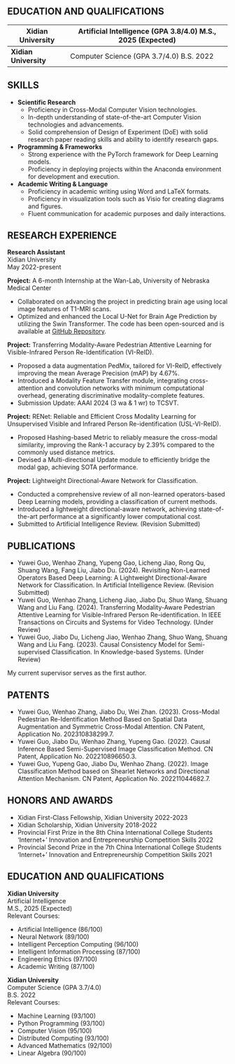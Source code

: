 ## EDUCATION AND QUALIFICATIONS

| **Xidian University** | Artificial Intelligence (GPA 3.8/4.0) M.S., 2025 (Expected) |
|-----------------------|-----------------------------------------------------------|
| **Xidian University** | Computer Science (GPA 3.7/4.0) B.S. 2022                  |

## SKILLS
- **Scientific Research**
  - Proficiency in Cross-Modal Computer Vision technologies.
  - In-depth understanding of state-of-the-art Computer Vision technologies and advancements.
  - Solid comprehension of Design of Experiment (DoE) with solid research paper reading skills and ability to identify research gaps.
- **Programming & Frameworks**
  - Strong experience with the PyTorch framework for Deep Learning models.
  - Proficiency in deploying projects within the Anaconda environment for development and execution.
- **Academic Writing & Language**
  - Proficiency in academic writing using Word and LaTeX formats.
  - Proficiency in visualization tools such as Visio for creating diagrams and figures.
  - Fluent communication for academic purposes and daily interactions.

## RESEARCH EXPERIENCE
**Research Assistant**  
Xidian University  
May 2022-present

**Project:** A 6-month Internship at the Wan-Lab, University of Nebraska Medical Center
- Collaborated on advancing the project in predicting brain age using local image features of T1-MRI scans.
- Optimized and enhanced the Local U-Net for Brain Age Prediction by utilizing the Swin Transformer. The code has been open-sourced and is available at [GitHub Repository](https://github.com/wan-mlab/Swin-U-NET).

**Project:** Transferring Modality-Aware Pedestrian Attentive Learning for Visible-Infrared Person Re-Identification (VI-ReID).
- Proposed a data augmentation PedMix, tailored for VI-ReID, effectively improving the mean Average Precision (mAP) by 4.67%.
- Introduced a Modality Feature Transfer module, integrating cross-attention and convolution networks with minimum computational overhead, generating discriminative modality-complete features.
- Submission Update: AAAI 2024 (3 wa & 1 wr) to TCSVT.

**Project:** RENet: Reliable and Efficient Cross Modality Learning for Unsupervised Visible and Infrared Person Re-identification (USL-VI-ReID).
- Proposed Hashing-based Metric to reliably measure the cross-modal similarity, improving the Rank-1 accuracy by 2.39% compared to the commonly used distance metrics.
- Devised a Multi-directional Update module to efficiently bridge the modal gap, achieving SOTA performance.

**Project:** Lightweight Directional-Aware Network for Classification.
- Conducted a comprehensive review of all non-learned operators-based Deep Learning models, providing a classification of current methods.
- Introduced a lightweight directional-aware network, achieving state-of-the-art performance at a significantly lower computational cost.
- Submitted to Artificial Intelligence Review. (Revision Submitted)

## PUBLICATIONS
- Yuwei Guo, Wenhao Zhang, Yupeng Gao, Licheng Jiao, Rong Qu, Shuang Wang, Fang Liu, Jiabo Du. (2024). Revisiting Non-Learned Operators Based Deep Learning: A Lightweight Directional-Aware Network for Classification. In Artificial Intelligence Review. (Revision Submitted)
- Yuwei Guo, Wenhao Zhang, Licheng Jiao, Jiabo Du, Shuo Wang, Shuang Wang and Liu Fang. (2024). Transferring Modality-Aware Pedestrian Attentive Learning for Visible-Infrared Person Re-identification. In IEEE Transactions on Circuits and Systems for Video Technology. (Under Review)
- Yuwei Guo, Jiabo Du, Licheng Jiao, Wenhao Zhang, Shuo Wang, Shuang Wang and Liu Fang. (2023). Causal Consistency Model for Semi-supervised Classification. In Knowledge-based Systems. (Under Review)

My current supervisor serves as the first author.

## PATENTS
- Yuwei Guo, Wenhao Zhang, Jiabo Du, Wei Zhan. (2023). Cross-Modal Pedestrian Re-Identification Method Based on Spatial Data Augmentation and Symmetric Cross-Modal Attention. CN Patent, Application No. 202310838299.7.
- Yuwei Guo, Jiabo Du, Wenhao Zhang, Yupeng Gao. (2022). Causal Inference Based Semi-Supervised Image Classification Method. CN Patent, Application No. 202210896650.3.
- Yuwei Guo, Yupeng Gao, Jiabo Du, Wenhao Zhang. (2022). Image Classification Method based on Shearlet Networks and Directional Attention Mechanism. CN Patent, Application No. 202211044682.7.

## HONORS AND AWARDS
- Xidian First-Class Fellowship, Xidian University 2022-2023
- Xidian Scholarship, Xidian University 2018-2022
- Provincial First Prize in the 8th China International College Students ‘Internet+’ Innovation and Entrepreneurship Competition Skills 2022
- Provincial Second Prize in the 7th China International College Students ‘Internet+’ Innovation and Entrepreneurship Competition Skills 2021

## EDUCATION AND QUALIFICATIONS
**Xidian University**  
Artificial Intelligence  
M.S., 2025 (Expected)  
Relevant Courses:  
- Artificial Intelligence (86/100)
- Neural Network (89/100)
- Intelligent Perception Computing (96/100)
- Intelligent Information Processing (87/100)
- Engineering Ethics (97/100)
- Academic Writing (87/100)

**Xidian University**  
Computer Science (GPA 3.7/4.0)  
B.S. 2022  
Relevant Courses:  
- Machine Learning (93/100)
- Python Programming (93/100)
- Computer Vision (95/100)
- Distributed Computing (93/100)
- Advanced Mathematics (92/100)
- Linear Algebra (90/100)
